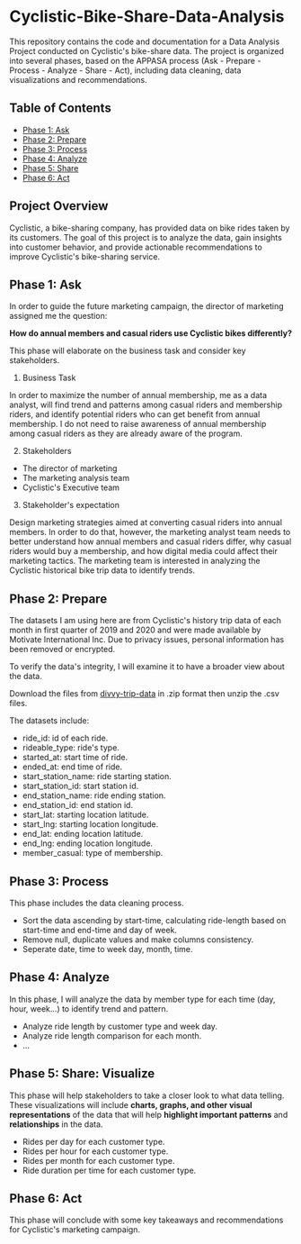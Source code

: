 # Cyclistic-Bike-Share-Data-Analysis

This repository contains the code and documentation for a Data Analysis Project conducted on Cyclistic's bike-share data. The project is organized into several phases, based on the APPASA process (Ask - Prepare - Process - Analyze - Share - Act), including data cleaning,  data visualizations and recommendations. 

## Table of Contents

- [Phase 1: Ask](https://github.com/edward1503/Cyclistic-Bike-Share-Data-Analysis/blob/main/README.md#phase-1-ask)
- [Phase 2: Prepare](https://github.com/edward1503/Cyclistic-Bike-Share-Data-Analysis/blob/main/README.md#phase-2-prepare)
- [Phase 3: Process](https://github.com/edward1503/Cyclistic-Bike-Share-Data-Analysis/blob/main/README.md#phase-3-process)
- [Phase 4: Analyze](https://github.com/edward1503/Cyclistic-Bike-Share-Data-Analysis/blob/main/README.md#phase-4-analyze)
- [Phase 5: Share](https://github.com/edward1503/Cyclistic-Bike-Share-Data-Analysis/blob/main/README.md#phase-5-share-visualize)
- [Phase 6: Act]()
## Project Overview

Cyclistic, a bike-sharing company, has provided data on bike rides taken by its customers. The goal of this project is to analyze the data, gain insights into customer behavior, and provide actionable recommendations to improve Cyclistic's bike-sharing service.

## Phase 1: Ask

In order to guide the future marketing campaign, the director of marketing assigned me the question: 

**How do annual members and casual riders use Cyclistic bikes differently?**

This phase will elaborate on the business task and consider key stakeholders.

1. Business Task
 
In order to maximize the number of annual membership, me as a data analyst, will find trend and patterns among casual riders and membership riders, and identify potential riders who can get benefit from annual membership. I do not need to raise awareness of annual membership among casual riders as they are already aware of the program. 

2. Stakeholders

- The director of marketing
- The marketing analysis team
- Cyclistic's Executive team

3. Stakeholder's expectation

Design marketing strategies aimed at converting casual riders into annual members. In order to do that, however, the marketing analyst team needs to better understand how annual members and casual riders differ, why casual riders would buy a membership, and how digital media could affect their marketing tactics. The marketing team is interested in analyzing the Cyclistic historical bike trip data to identify trends.

## Phase 2: Prepare

The datasets I am using here are from Cyclistic's history trip data of each month in first quarter of 2019 and 2020 and were made available by Motivate International Inc. Due to privacy issues, personal information has been removed or encrypted. 

To verify the data's integrity, I will examine it to have a broader view about the data.

Download the files from [divvy-trip-data](https://divvy-tripdata.s3.amazonaws.com/index.html) in .zip format then unzip the .csv files. 

The datasets include:
 - ride_id: id of each ride.
 - rideable_type: ride's type.
 - started_at: start time of ride.
 - ended_at: end time of ride.
 - start_station_name: ride starting station.
 - start_station_id: start station id.
 - end_station_name: ride ending station.
 - end_station_id: end station id.
 - start_lat: starting location latitude.
 - start_lng: starting location longitude.
 - end_lat: ending location latitude.
 - end_lng: ending location longitude.
 - member_casual: type of membership.

## Phase 3: Process

This phase includes the data cleaning process.

 - Sort the data ascending by start-time, calculating ride-length based on start-time and end-time and day of week.
 - Remove null, duplicate values and make columns consistency.
 - Seperate date, time to week day, month, time.

## Phase 4: Analyze

In this phase, I will analyze the data by member type for each time (day, hour, week...) to identify trend and pattern. 
 - Analyze ride length by customer type and week day.
 - Analyze ride length comparison for each month.
 - ...

## Phase 5: Share: Visualize

This phase will help stakeholders to take a closer look to what data telling. These visualizations will include **charts, graphs, and other visual representations** of the data that will help **highlight important patterns** and **relationships** in the data.
- Rides per day for each customer type.
- Rides per hour for each customer type.
- Rides per month for each customer type.
- Ride duration per time for each customer type.

## Phase 6: Act

This phase will conclude with some key takeaways and recommendations for Cyclistic's marketing campaign. 
